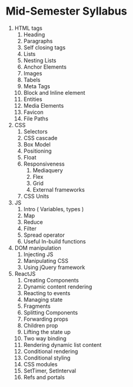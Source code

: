 # Mid-Semester Syllabus

1. HTML tags
    1. Heading
    2. Paragraphs
    3. Self closing tags
    4. Lists
    5. Nesting Lists
    6. Anchor Elements
    7. Images
    8. Tabels
    9. Meta Tags
    10. Block and Inline element
    11. Entities
    12. Media Elements
    13. Favicon
    14. File Paths
2. CSS
    1. Selectors
    2. CSS cascade
    3. Box Model
    4. Positioning
    5. Float
    6. Responsiveness
        1. Mediaquery
        2. Flex
        3. Grid
        4. External frameworks
    7. CSS Units
3. JS
    1. Intro ( Variables, types )
    2. Map
    3. Reduce
    4. Filter
    5. Spread operator
    6. Useful In-build functions
4. DOM manipulation
    1. Injecting JS
    2. Manipulating CSS
    3. Using jQuery framework
5. ReactJS
    1. Creating Components
    2. Dynamic content rendering
    3. Reacting to events
    4. Managing state
    5. Fragments
    6. Splitting Components
    7. Forwarding props
    8. Children prop
    9. Lifting the state up
    10. Two way binding
    11. Rendering dynamic list content
    12. Conditional rendering
    13. Conditional styling
    14. CSS modules
    15. SetTimer, SetInterval
    16. Refs and portals
